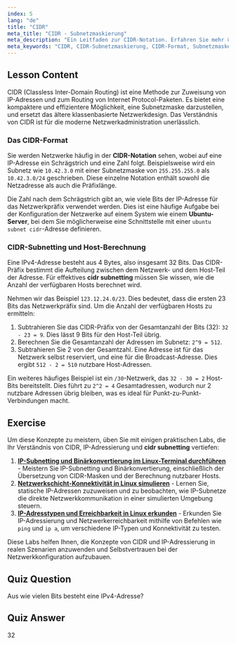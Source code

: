 ```yaml
---
index: 5
lang: "de"
title: "CIDR"
meta_title: "CIDR - Subnetzmaskierung"
meta_description: "Ein Leitfaden zur CIDR-Notation. Erfahren Sie mehr über das CIDR-Format, CIDR-Subnetzmaskierung und wie Sie Hosts für Ihr Netzwerk berechnen, auch auf einem Ubuntu-Server. Meistern Sie die IP-Adressierung mit CIDR."
meta_keywords: "CIDR, CIDR-Subnetzmaskierung, CIDR-Format, Subnetzmaske, IP-Adressierung, Ubuntu-Server-Subnetz-CIDR, Ubuntu-Subnetz-CIDR, Netzwerkpräfix, Linux-Netzwerk"
---
```


## Lesson Content

CIDR (Classless Inter-Domain Routing) ist eine Methode zur Zuweisung von IP-Adressen und zum Routing von Internet Protocol-Paketen. Es bietet eine kompaktere und effizientere Möglichkeit, eine Subnetzmaske darzustellen, und ersetzt das ältere klassenbasierte Netzwerkdesign. Das Verständnis von CIDR ist für die moderne Netzwerkadministration unerlässlich.

### Das CIDR-Format

Sie werden Netzwerke häufig in der **CIDR-Notation** sehen, wobei auf eine IP-Adresse ein Schrägstrich und eine Zahl folgt. Beispielsweise wird ein Subnetz wie `10.42.3.0` mit einer Subnetzmaske von `255.255.255.0` als `10.42.3.0/24` geschrieben. Diese einzelne Notation enthält sowohl die Netzadresse als auch die Präfixlänge.

Die Zahl nach dem Schrägstrich gibt an, wie viele Bits der IP-Adresse für das Netzwerkpräfix verwendet werden. Dies ist eine häufige Aufgabe bei der Konfiguration der Netzwerke auf einem System wie einem **Ubuntu-Server**, bei dem Sie möglicherweise eine Schnittstelle mit einer `ubuntu subnet cidr`-Adresse definieren.

### CIDR-Subnetting und Host-Berechnung

Eine IPv4-Adresse besteht aus 4 Bytes, also insgesamt 32 Bits. Das CIDR-Präfix bestimmt die Aufteilung zwischen dem Netzwerk- und dem Host-Teil der Adresse. Für effektives **cidr subnetting** müssen Sie wissen, wie die Anzahl der verfügbaren Hosts berechnet wird.

Nehmen wir das Beispiel `123.12.24.0/23`. Dies bedeutet, dass die ersten 23 Bits das Netzwerkpräfix sind. Um die Anzahl der verfügbaren Hosts zu ermitteln:

1. Subtrahieren Sie das CIDR-Präfix von der Gesamtanzahl der Bits (32): `32 - 23 = 9`. Dies lässt 9 Bits für den Host-Teil übrig.
2. Berechnen Sie die Gesamtanzahl der Adressen im Subnetz: `2^9 = 512`.
3. Subtrahieren Sie 2 von der Gesamtzahl. Eine Adresse ist für das Netzwerk selbst reserviert, und eine für die Broadcast-Adresse. Dies ergibt `512 - 2 = 510` nutzbare Host-Adressen.

Ein weiteres häufiges Beispiel ist ein `/30`-Netzwerk, das `32 - 30 = 2` Host-Bits bereitstellt. Dies führt zu `2^2 = 4` Gesamtadressen, wodurch nur 2 nutzbare Adressen übrig bleiben, was es ideal für Punkt-zu-Punkt-Verbindungen macht.

## Exercise

Um diese Konzepte zu meistern, üben Sie mit einigen praktischen Labs, die Ihr Verständnis von CIDR, IP-Adressierung und **cidr subnetting** vertiefen:

1. **[IP-Subnetting und Binärkonvertierung im Linux-Terminal durchführen](https://labex.io/de/labs/comptia-perform-ip-subnetting-and-binary-conversion-in-the-linux-terminal-592782)** - Meistern Sie IP-Subnetting und Binärkonvertierung, einschließlich der Übersetzung von CIDR-Masken und der Berechnung nutzbarer Hosts.
2. **[Netzwerkschicht-Konnektivität in Linux simulieren](https://labex.io/de/labs/comptia-simulate-network-layer-connectivity-in-linux-592752)** - Lernen Sie, statische IP-Adressen zuzuweisen und zu beobachten, wie IP-Subnetze die direkte Netzwerkkommunikation in einer simulierten Umgebung steuern.
3. **[IP-Adresstypen und Erreichbarkeit in Linux erkunden](https://labex.io/de/labs/comptia-explore-ip-address-types-and-reachability-in-linux-592780)** - Erkunden Sie IP-Adressierung und Netzwerkerreichbarkeit mithilfe von Befehlen wie `ping` und `ip a`, um verschiedene IP-Typen und Konnektivität zu testen.

Diese Labs helfen Ihnen, die Konzepte von CIDR und IP-Adressierung in realen Szenarien anzuwenden und Selbstvertrauen bei der Netzwerkkonfiguration aufzubauen.

## Quiz Question

Aus wie vielen Bits besteht eine IPv4-Adresse?

## Quiz Answer

32
